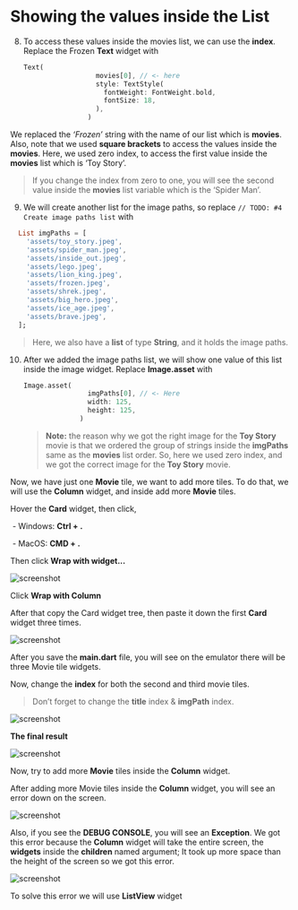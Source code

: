 # Showing the values inside the List





8. To access these values inside the movies list, we can use the **index**. Replace the Frozen **Text** widget with 

   ```dart
   Text(
                     movies[0], // <- here
                     style: TextStyle(
                       fontWeight: FontWeight.bold,
                       fontSize: 18,
                     ),
                   )
   ```

   

We replaced the *‘Frozen’* string with the name of our list which is **movies**. Also, note that we used **square brackets** to access the values inside the **movies**. Here, we used zero index, to access the first value inside the **movies** list which is ‘Toy Story’. 

> If you change the index from zero to one, you will see the second value inside the **movies** list variable which is the ‘Spider Man’.





9. We will create another list for the image paths, so replace `// TODO: #4 Create image paths list` with 

```dart
  List imgPaths = [
    'assets/toy_story.jpeg',
    'assets/spider_man.jpeg',
    'assets/inside_out.jpeg',
    'assets/lego.jpeg',
    'assets/lion_king.jpeg',
    'assets/frozen.jpeg',
    'assets/shrek.jpeg',
    'assets/big_hero.jpeg',
    'assets/ice_age.jpeg',
    'assets/brave.jpeg',
  ];
```

> Here, we also have a **list** of type **String**, and it holds the image paths.





10. After we added the image paths list, we will show one value of this list inside the image widget. Replace **Image.asset** with 

    ```dart
    Image.asset(
                    imgPaths[0], // <- Here
                    width: 125,
                    height: 125,
                  )
    ```

    > **Note:** the reason why we got the right image for the **Toy Story** movie is that we ordered the group of strings inside the **imgPaths** same as the **movies** list order. So, here we used zero index, and we got the correct image for the **Toy Story** movie.



Now, we have just one **Movie** tile, we want to add more tiles. To do that, we will use the **Column** widget, and inside add more **Movie** tiles.

Hover the **Card** widget, then click,

​	- Windows: **Ctrl + .**

​	- MacOS: **CMD + .**

Then click **Wrap with widget...**

![screenshot](https://lh4.googleusercontent.com/U6EfiNcBJV0lNQqePZOgfxAygj8tYuDqijz9lxFIs_dcVBQT1JIce7lfRpKfew3YmwPRdE47il6Zg-7jyMrdYtoH0AGx-8ycU5-d5vmNSwVd07SZab--8gy6c1q4CEU5xalG2fFe)

Click **Wrap with Column**





After that copy the Card widget tree, then paste it down the first **Card** widget three times.

![screenshot](https://lh6.googleusercontent.com/cHmiFr7JkV-z8a_mYcpIro7kUwaiBDY7MDNAYB9I0JtM7cldeMjH1biROHqLNeM8vgrcTvQ7Kz5Opg9vx15RPv0zOVwBm4VId8vBNRDXr0b8lUEqLV23ymeqSlzQr_0_FMPlex0q)



After you save the **main.dart** file, you will see on the emulator there will be three Movie tile widgets.

Now, change the **index** for both the second and third movie tiles. 

>  Don’t forget to change the **title** index & **imgPath** index.

![screenshot](https://lh5.googleusercontent.com/KY_WlLIpgdVDparErMhqxjmLULuaf9PYChr2nY2wdS89b4v6dGVU10CitI-zvqmzyOt56osxa6V1dxeS_-uPMa21WMY1FDGaL5lVJyLYZDsgrXRhPR7DAolrmtiBnL2agWxhdQtH)





**The final result**   

![screenshot](https://lh3.googleusercontent.com/7b-G8ORUH5Pu0iueRBybrtF5l5u4MY9vzwLdpVp-WiA-972SW5jsHKLYURqKGpI8zNm7zS5iIoKrIvtUliZU0DfvMAoKQxsNt98yRuJ9Xrc_87LYESSGZEVwHbuw42MUtLP1Sh8E)




Now, try to add more **Movie** tiles inside the **Column** widget.



After adding more Movie tiles inside the **Column** widget, you will see an error down on the screen. 

![screenshot](https://lh6.googleusercontent.com/OBoQu64xE98yY4uHDnjzVU6ff9P7oewwM7LFr-UTgL3MfrSdVLC3rSqO0ijcODb4ZfpOIv4KhDRiSWWf7MP9T_BHHbMMGtv4R84301VQeiksGf0JXHKyV_7GhkjgNdHXRFrs-2JP)


Also, if you see the **DEBUG CONSOLE**, you will see an **Exception**. We got this error because the **Column** widget will take the entire screen, the **widgets** inside the **children** named argument; It took up more space than the height of the screen so we got this error.

![screenshot](https://lh6.googleusercontent.com/3LE8Mf32ULbTDhUwV8On7ff1kX2ovvyno4p5XdaSRvg3afYcsdY5oJAmhQr3RItH9tr7v7zwzXefaxPlYSudKiJDMr6ZWOkAZK1odNJ5sTkmVWQSzSSPxiVq-YIqXEYwVLpxXD7m)




To solve this error we will use **ListView** widget























































































